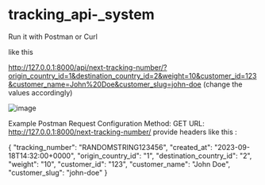 # tracking_api-_system

Run it with Postman or Curl 

like this 

http://127.0.0.1:8000/api/next-tracking-number/?origin_country_id=1&destination_country_id=2&weight=10&customer_id=123&customer_name=John%20Doe&customer_slug=john-doe (change the values accordingly)



![image](https://github.com/user-attachments/assets/4039bf1e-cc90-4196-ae1c-698cc4922fdd)


Example Postman Request Configuration
Method: GET
URL: http://127.0.0.1:8000/next-tracking-number/
provide headers like this :

{
  "tracking_number": "RANDOMSTRING123456",
  "created_at": "2023-09-18T14:32:00+0000",
  "origin_country_id": "1",
  "destination_country_id": "2",
  "weight": "10",
  "customer_id": "123",
  "customer_name": "John Doe",
  "customer_slug": "john-doe"
}

